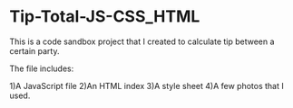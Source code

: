 # Tip-Total-JS-CSS_HTML

This is a code sandbox project that I created to calculate tip between a certain party.

The file includes:

1)A JavaScript file
2)An HTML index
3)A style sheet
4)A few photos that I used.
